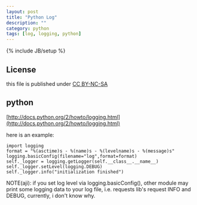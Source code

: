 ```yaml
---
layout: post
title: "Python Log"
description: ""
category: python
tags: [log, logging, python]
---
```

{% include JB/setup %}
## License
this file is published under [CC BY-NC-SA](http://creativecommons.org/licenses/by-nc-sa/3.0/)

## python
[http://docs.python.org/2/howto/logging.html](http://docs.python.org/2/howto/logging.html)

here is an example:

    import logging
    format = "%(asctime)s - %(name)s - %(levelname)s - %(message)s"
    logging.basicConfig(filename="log",format=format)
    self._logger = logging.getLogger(self.__class__.__name__)
    self._logger.setLevel(logging.DEBUG)
    self._logger.info("initialization finished")

NOTE(aji): if you set log level via logging.basicConfig(), other module may print some logging data to your log file, i.e. requests lib's request INFO and DEBUG, currently, i don't know why.
